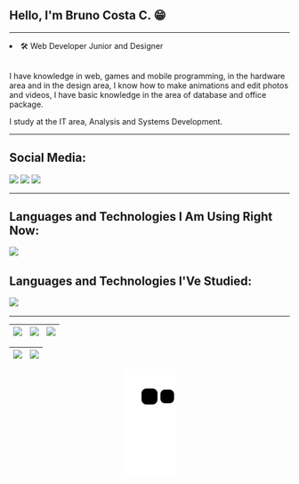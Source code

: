 <h2> Hello, I'm Bruno Costa C. 😁</h2> 

<div>
  <hr />  
    <li>🛠 Web Developer Junior and Designer</li><br/>  
    
I have knowledge in web, games and mobile programming, in the hardware area and in the design area, I know how to make animations and edit photos and videos, I have basic knowledge in the area of database and office package. </p>

I study at the IT area, Analysis and Systems Development.
  
  <hr />

  <h2>Social Media:</h2>  
    <a href="https://www.linkedin.com/in/bruno-costa-a643621b2/" target="_blank"><img src="https://img.shields.io/badge/LinkedIn-0077B5?style=for-the-badge&logo=linkedin&logoColor=white" target="_blank"></a>  
    <a href="https://www.behance.net/ibrunoc/" target="_blank"><img src="https://img.shields.io/badge/Behance-1769ff?style=for-the-badge&logo=behance&logoColor=white" target="_blank"></a>  
    <a href="mailto:bruno.costa.c06@gmail.com"><img src="https://img.shields.io/badge/-Gmail-%23333?style=for-the-badge&logo=gmail&logoColor=white" target="_blank"></a>

  <hr />
  
   <h2>Languages and Technologies I Am Using Right Now:</h2>
   
   <div style="display: inline_block">
    <img src="https://devicons.dev.br/icons?icon=HTML,CSS,Sass,JavaScript,React,NextJs,StyledComponents,Git,Python,Figma,Photoshop&size=50&theme=dark&perline=14">
   </div>
   
   <h2>Languages and Technologies I'Ve Studied:</h2>
   
   <div style="display: inline_block">
    <img src="https://devicons.dev.br/icons?icon=TypeScript,Bootstrap,Wordpress,JQuery,PHP,Java,AndroidStudio,VisualStudio,Unity,UnrealEngine,Godot,GameMakerStudio,Mysql,Illustrator,AfterEffects,Blender&size=40&theme=dark&perline=14">
   </div>
     
  <hr />
      
  | ![](http://github-profile-summary-cards.vercel.app/api/cards/stats?username=ibrunoc&theme=nord_dark) | ![](http://github-profile-summary-cards.vercel.app/api/cards/repos-per-language?username=ibrunoc&hide=Html&theme=nord_dark) | ![](http://github-profile-summary-cards.vercel.app/api/cards/most-commit-language?username=ibrunoc&theme=nord_dark) |
  | :-: | :-: | :-: |

  | ![](http://github-profile-summary-cards.vercel.app/api/cards/profile-details?username=ibrunoc&theme=nord_dark) | ![](https://github-readme-streak-stats.herokuapp.com/?user=ibrunoc&hide_border=true&date_format=M%20j%5B%2C%20Y%5D&background=2D3742&stroke=2D3742&ring=6bbbca&fire=6bbbca&currStreakNum=fff&sideNums=6bbbca&currStreakLabel=6bbbca&sideLabels=fff&dates=fff) |
  | :-: | :-: |
  
  <div align="center">  
    
![Snake animation](https://github.com/ibrunoc/ibrunoc/blob/output/github-contribution-grid-snake.svg)
    
  </div>    
</div>
